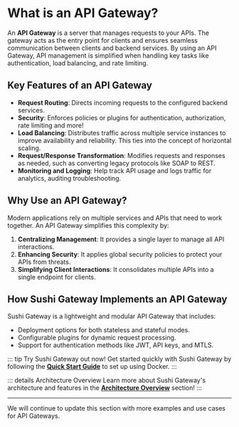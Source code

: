 # What is an API Gateway?

An **API Gateway** is a server that manages requests to your APIs. The gateway acts as the entry point for clients and ensures seamless communication between clients and backend services. By using an API Gateway, API management is simplified when handling key tasks like authentication, load balancing, and rate limiting.

## Key Features of an API Gateway

- **Request Routing**: Directs incoming requests to the configured backend services.
- **Security**: Enforces policies or plugins for authentication, authorization, rate limiting and more!
- **Load Balancing**: Distributes traffic across multiple service instances to improve availability and reliability. This ties into the concept of horizontal scaling.
- **Request/Response Transformation**: Modifies requests and responses as needed, such as converting legacy protocols like SOAP to REST.
- **Monitoring and Logging**: Help track API usage and logs traffic for analytics, auditing troubleshooting.

## Why Use an API Gateway?

Modern applications rely on multiple services and APIs that need to work together. An API Gateway simplifies this complexity by:

1. **Centralizing Management**: It provides a single layer to manage all API interactions.
2. **Enhancing Security**: It applies global security policies to protect your APIs from threats.
3. **Simplifying Client Interactions**: It consolidates multiple APIs into a single endpoint for clients.

## How Sushi Gateway Implements an API Gateway

Sushi Gateway is a lightweight and modular API Gateway that includes:

- Deployment options for both stateless and stateful modes.
- Configurable plugins for dynamic request processing.
- Support for authentication methods like JWT, API keys, and MTLS.

::: tip Try Sushi Gateway out now!
Get started quickly with Sushi Gateway by following the **[Quick Start Guide](../getting-started/docker.md)** to set up using Docker.
:::

::: details Architecture Overview
Learn more about Sushi Gateway's architecture and features in the **[Architecture Overview](../concepts/architecture.md)** section!
:::

---

We will continue to update this section with more examples and use cases for API Gateways.
